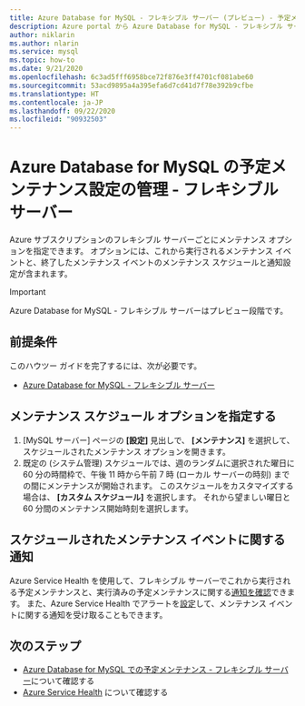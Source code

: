 ```yaml
---
title: Azure Database for MySQL - フレキシブル サーバー (プレビュー) - 予定メンテナンス - Azure portal
description: Azure portal から Azure Database for MySQL - フレキシブル サーバーの予定メンテナンス設定を構成する方法について説明します。
author: niklarin
ms.author: nlarin
ms.service: mysql
ms.topic: how-to
ms.date: 9/21/2020
ms.openlocfilehash: 6c3ad5fff6958bce72f876e3ff4701cf081abe60
ms.sourcegitcommit: 53acd9895a4a395efa6d7cd41d7f78e392b9cfbe
ms.translationtype: HT
ms.contentlocale: ja-JP
ms.lasthandoff: 09/22/2020
ms.locfileid: "90932503"
---
```

# <a name="manage-scheduled-maintenance-settings-for-azure-database-for-mysql--flexible-server"></a>Azure Database for MySQL の予定メンテナンス設定の管理 - フレキシブル サーバー
 
Azure サブスクリプションのフレキシブル サーバーごとにメンテナンス オプションを指定できます。 オプションには、これから実行されるメンテナンス イベントと、終了したメンテナンス イベントのメンテナンス スケジュールと通知設定が含まれます。

> [!IMPORTANT]
> Azure Database for MySQL - フレキシブル サーバーはプレビュー段階です。
 
## <a name="prerequisites"></a>前提条件
このハウツー ガイドを完了するには、次が必要です。
- [Azure Database for MySQL - フレキシブル サーバー](quickstart-create-server-portal.md)
 
## <a name="specify-maintenance-schedule-options"></a>メンテナンス スケジュール オプションを指定する
 
1. [MySQL サーバー] ページの **[設定]** 見出しで、 **[メンテナンス]** を選択して、スケジュールされたメンテナンス オプションを開きます。
2. 既定の (システム管理) スケジュールでは、週のランダムに選択された曜日に 60 分の時間枠で、午後 11 時から午前 7 時 (ローカル サーバーの時刻) までの間にメンテナンスが開始されます。 このスケジュールをカスタマイズする場合は、 **[カスタム スケジュール]** を選択します。 それから望ましい曜日と 60 分間のメンテナンス開始時刻を選択します。
 
## <a name="notifications-about-scheduled-maintenance-events"></a>スケジュールされたメンテナンス イベントに関する通知
 
Azure Service Health を使用して、フレキシブル サーバーでこれから実行される予定メンテナンスと、実行済みの予定メンテナンスに関する[通知を確認](/azure/service-health/service-notifications.md)できます。 また、Azure Service Health でアラートを[設定](/azure/service-health/resource-health-alert-monitor-guide.md)して、メンテナンス イベントに関する通知を受け取ることもできます。
 
## <a name="next-steps"></a>次のステップ  
 
* [Azure Database for MySQL での予定メンテナンス - フレキシブル サーバー](concepts-maintenance.md)について確認する
* [Azure Service Health](/azure/service-health/overview.md) について確認する
